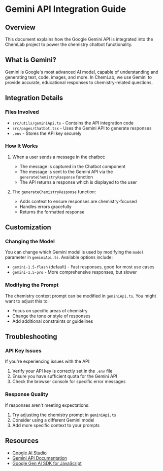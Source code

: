 # Gemini API Integration Guide

## Overview

This document explains how the Google Gemini API is integrated into the ChemLab project to power the chemistry chatbot functionality.

## What is Gemini?

Gemini is Google's most advanced AI model, capable of understanding and generating text, code, images, and more. In ChemLab, we use Gemini to provide accurate, educational responses to chemistry-related questions.

## Integration Details

### Files Involved

- `src/utils/geminiApi.ts` - Contains the API integration code
- `src/pages/Chatbot.tsx` - Uses the Gemini API to generate responses
- `.env` - Stores the API key securely

### How It Works

1. When a user sends a message in the chatbot:
   - The message is captured in the Chatbot component
   - The message is sent to the Gemini API via the `generateChemistryResponse` function
   - The API returns a response which is displayed to the user

2. The `generateChemistryResponse` function:
   - Adds context to ensure responses are chemistry-focused
   - Handles errors gracefully
   - Returns the formatted response

## Customization

### Changing the Model

You can change which Gemini model is used by modifying the `model` parameter in `geminiApi.ts`. Available options include:

- `gemini-1.5-flash` (default) - Fast responses, good for most use cases
- `gemini-1.5-pro` - More comprehensive responses, but slower

### Modifying the Prompt

The chemistry context prompt can be modified in `geminiApi.ts`. You might want to adjust this to:

- Focus on specific areas of chemistry
- Change the tone or style of responses
- Add additional constraints or guidelines

## Troubleshooting

### API Key Issues

If you're experiencing issues with the API:

1. Verify your API key is correctly set in the `.env` file
2. Ensure you have sufficient quota for the Gemini API
3. Check the browser console for specific error messages

### Response Quality

If responses aren't meeting expectations:

1. Try adjusting the chemistry prompt in `geminiApi.ts`
2. Consider using a different Gemini model
3. Add more specific context to your prompts

## Resources

- [Google AI Studio](https://aistudio.google.com/)
- [Gemini API Documentation](https://ai.google.dev/gemini-api/docs)
- [Google Gen AI SDK for JavaScript](https://www.npmjs.com/package/@google/generative-ai)